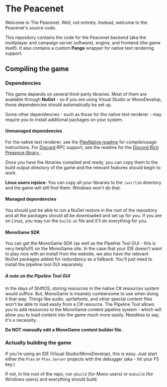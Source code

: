 # The Peacenet

Welcome to The Peacenet. Well, not entirely. Instead, welcome to the Peacenet's source code.

This repository contains the code for the Peacenet backend (aka the multiplayer and campaign server software), engine, and frontend (the game itself). It also contains a custom **Pango** wrapper for native text rendering support.

## Compiling the game

### Dependencies

This game depends on several third-party libraries. Most of them are available through **NuGet** - so if you are using Visual Studio or MonoDevelop, these dependencies should automatically be set up.

Some other dependencies - such as those for the native text renderer - may require you to install additional packages on your system.

#### Unmanaged dependencies

For the native text renderer, see the [PlexNative readme](PlexNative/README.md) for compile/usage instructions. For [Discord](https://discordapp.com) RPC support, see the readme for the [Discord Rich Presence library.](https://github.com/discordapp/discord-rpc).

Once you have the libraries compiled and ready, you can copy them to the build output directory of the game and the relevant features should begin to work.

**Linux users rejoice:** You can copy all your libraries to the `/usr/lib` directory and the game will still find them. Windows won't do that.

#### Managed dependencies

You should just be able to run a NuGet restore in the root of the repository and all the packages should all be downloaded and set up for you. If you are on Linux, you may run the `build.sh` file and it'll do everything for you.

#### MonoGame SDK

You can get the MonoGame SDK (as well as the Pipeline Tool GUI - this is very helpful!!) on the MonoGame site. In the case that your IDE doesn't want to play nice with an install from the website, we also have the relevant NuGet packages added for redundancy as a fallback. You'll just need to install the pipeline tool GUI separately.

##### A note on the Pipeline Tool GUI

In the days of ShiftOS, storing resources in the native C# resources system would suffice. But, MonoGame is insanely cumbersome to use when doing it that way. Things like audio, spritefonts, and other special content files won't be able to load easily from a C# resource. The Pipeline Tool allows you to add resources to the MonoGame content pipeline system - which will allow you to load content into the game much more easily. Needless to say, it's a necessity.

**Do NOT manually edit a MonoGame content builder file.**

### Actually building the game

If you're using an IDE (Visual Studio/MonoDevelop), this is easy. Just start either the `Plex` or `Plex.Server` projects with the debugger (aka - hit your F5 key.)

If not, in the root of the repo, run `xbuild` (for Mono users) or `msbuild` (for Windows users) and everything should build.